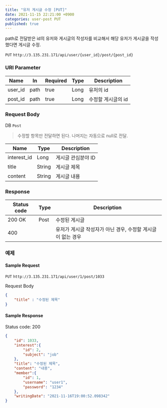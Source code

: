 ```yaml
---
title: "유저 게시글 수정 [PUT]"
date: 2021-11-15 22:21:00 +0900
categories: user-post PUT
published: true
---
```


path로 전달받은 id의 유저와 게시글의 작성자를 비교해서 해당 유저가 게시글을 작성했다면 게시글 수정.

`PUT` `http://3.135.231.171/api/user/{user_id}/post/{post_id}`

### URI Parameter

| Name    | In   | Required | Type | Description        |
| ------- | ---- | -------- | ---- | ------------------ |
| user_id | path | true     | Long | 유저의 id          |
| post_id | path | true     | Long | 수정할 게시글의 id |

### Request Body

DB `Post`

> 수정할 항목만 전달하면 된다. 나머지는 자동으로 null로 전달.

| Name        | Type   | Description        |
| ----------- | ------ | ------------------ |
| interest_id | Long   | 게시글 관심분야 ID |
| title       | String | 게시글 제목        |
| content     | String | 게시글 내용        |

### Response

| Status code | Type | Description                                                 |
| ----------- | ---- | ----------------------------------------------------------- |
| 200 OK      | Post | 수정된 게시글                                               |
| 400         |      | 유저가 게시글 작성자가 아닌 경우, 수정할 게시글이 없는 경우 |



### 예제

#### Sample Request

`PUT` `http://3.135.231.171/api/user/1/post/1033`

Request Body

```json
{
    "title" : "수정된 제목"
}
```

#### Sample Response

Status code: 200

```json
{
    "id": 1033,
    "interest":{
        "id": 2,
        "subject": "job"
    },
    "title": "수정된 제목",
    "content": "내용",
    "member":{
        "id": 1,
        "username": "user1",
        "password": "1234"
    },
    "writingDate": "2021-11-16T19:00:52.098342"
}
```

